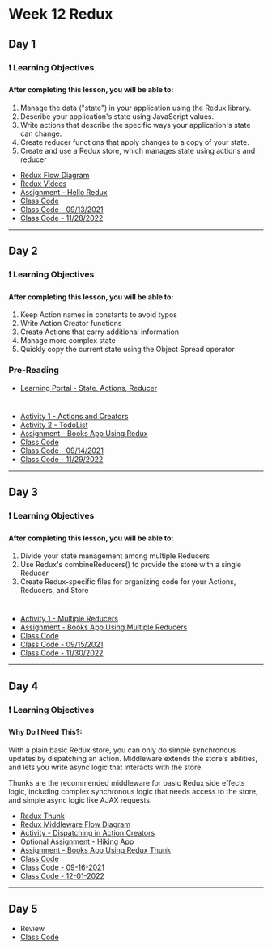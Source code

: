 # Week 12 Redux

## Day 1 
### ❗ Learning Objectives

<h4>After completing this lesson, you will be able to:</h4>

1. Manage the data ("state") in your application using the Redux library.
2. Describe your application's state using JavaScript values.
3. Write actions that describe the specific ways your application's state can change.
4. Create reducer functions that apply changes to a copy of your state.
5. Create and use a Redux store, which manages state using actions and reducer

- [Redux Flow Diagram](day1/images/redux-image.png) 
- [Redux Videos](https://www.youtube.com/playlist?list=PLDMXqpbtInQj_wOdK5et4cIS1OyLd7Zff)
- [Assignment - Hello Redux](day1/assignments/redux-intro.001.jpeg) 
- [Class Code](day1/code-downloads/hello-redux.zip)
- [Class Code - 09/13/2021](day1/code-downloads/hello-redux-new.zip)
- [Class Code - 11/28/2022](day1/code-downloads//hello-redux-11-28-2022.zip)


---
## Day 2 
### ❗ Learning Objectives
<h4>After completing this lesson, you will be able to:</h4>

1. Keep Action names in constants to avoid typos
2. Write Action Creator functions
3. Create Actions that carry additional information
4. Manage more complex state
5. Quickly copy the current state using the Object Spread operator

### Pre-Reading
- [Learning Portal - State, Actions, Reducer ](https://learn.digitalcrafts.com/immersive/lessons/full-stack-frameworks/state-actions-reducers/#learning-objectives)

#
- [Activity 1 - Actions and Creators](day2/activities/actions-and-creators.md)
- [Activity 2 - TodoList](day2/activities/todo-list.md)
- [Assignment - Books App Using Redux](day2/assignments/books-app.md)
- [Class Code](day2/code-downloads/04-20-2021-react-actions-creators.zip)
- [Class Code - 09/14/2021](day2/code-downloads/hello-redux-action-creators-types.zip)
- [Class Code - 11/29/2022](day2/code-downloads/hello-redux-11-29-2022.zip)


---
## Day 3 
### ❗ Learning Objectives
<h4>After completing this lesson, you will be able to:</h4>

1. Divide your state management among multiple Reducers
2. Use Redux's combineReducers() to provide the store with a single Reducer
3. Create Redux-specific files for organizing code for your Actions, Reducers, and Store


#
- [Activity 1 - Multiple Reducers](day3/activities/mul-red.md)
- [Assignment - Books App Using Multiple Reducers](day3/assignments/books-mul-red.md)
- [Class Code](day3/code-downloads/mul-red.zip) 
- [Class Code - 09/15/2021](day3/code-downloads/mul-reducers.zip) 
- [Class Code - 11/30/2022](day3/code-downloads//mul-red-11-30-2022.zip)
---
## Day 4 
### ❗ Learning Objectives

<h4>Why Do I Need This?:</h4>

With a plain basic Redux store, you can only do simple synchronous updates by dispatching an action. Middleware extends the store's abilities, and lets you write async logic that interacts with the store.

Thunks are the recommended middleware for basic Redux side effects logic, including complex synchronous logic that needs access to the store, and simple async logic like AJAX requests.

- [Redux Thunk](https://github.com/reduxjs/redux-thunk)
- [Redux Middleware Flow Diagram](https://redux.js.org/tutorials/essentials/part-5-async-logic)
- [Activity - Dispatching in Action Creators](day4/activities/dispatch-action-c.md)
- [Optional Assignment - Hiking App](day4/assignments/hiking.md)
- [Assignment - Books App Using Redux Thunk](day4/assignments/books-thunk.md)
- [Class Code](day4/code-downloads/hello-thunk.zip) 
- [Class Code - 09-16-2021](day4/code-downloads/books-app.zip) 
- [Class Code - 12-01-2022](day4/code-downloads/hello-thunk.zip) 

---
## Day 5 
- Review
- [Class Code](day5/code-downloads/books-app.zip) 
